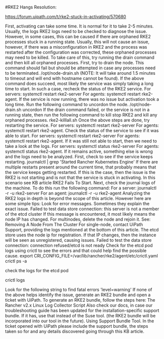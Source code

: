 #RKE2 Hangs Resolution:

<https://forum.uipath.com/t/rke2-stuck-in-activating/570680>

First, activating can take some time. It is normal for it to take 2-5 minutes.
Usually, the logs RKE2 logs need to be checked to diagnose the issue. However, in some cases, this can be caused if there are orphaned RKE2 processes stuck in a running state. Usually, this will not cause an issue, however, if there was a misconfiguration in RKE2 and the process was restarted after the configuration was corrected, these orphaned processes may need to be killed. To take care of this, try running the drain command and then kill all orphaned processes.
First, try to drain the node. This command should fail but should be attempted in case any processes need to be terminated.
/opt/node-drain.sh
(NOTE: It will take around 1.5 minutes to timeout and will end with hostname cannot be found).
If the above command does succeed, most likely the service was simply taking a long time to start. In such a case, recheck the status of the RKE2 service.
For servers: systemctl restart rke2-server
For agents: systemctl restart rke2-agent.
If the service is now running, there was no issue but activation took a long time. Run the following command to uncordon the node.
/opt/node-drain.sh uncordon
If the drain command failed, or the service is not in a running state, then run the following command to kill stop RKE2 and kill any orphaned processes.
rke2-killlall.sh
Once the above steps are done, try restarting the service.
For servers: systemctl restart rke2-server
For agents: systemctl restart rke2-agent.
Check the status of the service to see if it was able to start.
For servers: systemctl restart rke2-server
For agents: systemctl restart rke2-agent.
If it was still not able to start, then we need to take a look at the logs.
For servers: systemctl status rke2-server
For agents: systemctl status rke2-agent.
If it remains active, something else is wrong and the logs need to be analyzed.
First, check to see if the service keeps restarting.
journalctl | grep 'Started Rancher Kubernetes Engine'
If there are multiple restarts present around the current time, that probably means that the service keeps getting restarted. If this is the case, then the issue is the RKE2 is not starting and is not that the service is stuck in activating.
In this scenario see KB article RKE2 Fails To Start.
Next, check the journal logs of the machine. To do this run the following command:
For a server: journalctl -r -u rke2-server
For an agent: journalctl -r -u rke2-agent
Analyzing the RKE2 logs in depth is beyond the scope of this article. However here are some simple tips:
Look for error messages. Sometimes they explain the exact issue.
Failed to test data store connection: this server is not a member of the etcd cluster
If this message is encountered, it most likely means the node IP has changed.
For multinodes, delete the node and rejoin it. See: Removing A Node From The Cluster
For single-node, contact UiPath Support, providing the logs mentioned at the bottom of this article. The etcd store uses the node ip for registration. If that IP changes, then the instance will be seen as unregistered, causing issues.
Failed to test the data store connection: connection refused/etcd is not ready
Check for the etcd pod logs using crictl to see the errors and that could help find the possible cause.
export CRI_CONFIG_FILE=/var/lib/rancher/rke2/agent/etc/crictl.yaml
crictl ps -a


check the logs for the etcd pod

crictl logs 

Look for the following string to find fatal errors 'level=warning'
If none of the above helps identify the issue, generate an RKE2 bundle and open a ticket with UiPath.
To generate an RKE2 bundle, follow the steps here: The Rancher v2.x Linux Log Collector Script
Also check our docs, in case our troubleshooting guide has been updated for the installation-specific support bundle. If it has, use that instead of the Suse tool. (the RKE2 bundle will be incorporated into our tool in the future). Using Support Bundle Tool.
In the ticket opened with UiPath please include the support bundle, the steps taken so for and any details discovered going through this KB article.
